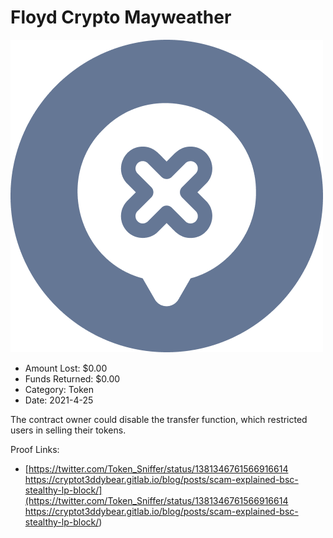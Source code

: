 # Floyd Crypto Mayweather
![Floyd Crypto Mayweather](/rektimages/Floyd-Crypto-Mayweather.png)
- Amount Lost: $0.00
- Funds Returned: $0.00
- Category: Token
- Date: 2021-4-25

The contract owner could disable the transfer function, which restricted users in selling their tokens.


Proof Links:
- [https://twitter.com/Token_Sniffer/status/1381346761566916614 https://cryptot3ddybear.gitlab.io/blog/posts/scam-explained-bsc-stealthy-lp-block/](https://twitter.com/Token_Sniffer/status/1381346761566916614 https://cryptot3ddybear.gitlab.io/blog/posts/scam-explained-bsc-stealthy-lp-block/)



